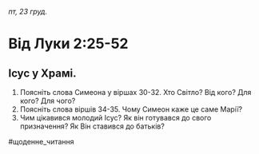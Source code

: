 
_пт, 23 груд._

# Від Луки 2:25-52

## Ісус у Храмі.
1. Поясніть слова Симеона у віршах 30-32. Хто Світло? Від кого? Для кого? Для чого?
2. Поясніть слова віршів 34-35. Чому Симеон каже це саме Марії?
3. Чим цікавився молодий Ісус? Як він готувався до свого призначення? Як Він ставився до батьків?

#щоденне_читання

